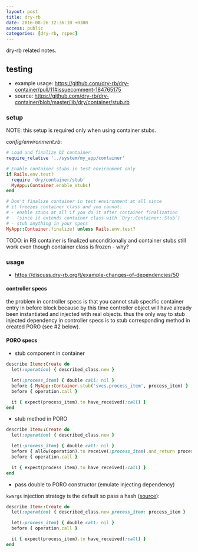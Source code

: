 ```yaml
---
layout: post
title: dry-rb
date: 2016-08-26 12:36:10 +0300
access: public
categories: [dry-rb, rspec]
---
```


dry-rb related notes.

<!-- more -->

## testing

- example usage: <https://github.com/dry-rb/dry-container/pull/11#issuecomment-184765175>
- source: <https://github.com/dry-rb/dry-container/blob/master/lib/dry/container/stub.rb>

### setup

NOTE: this setup is required only when using container stubs.

_config/environment.rb_:

```ruby
# Load and finalize DI container
require_relative '../system/my_app/container'

# Enable container stubs in test environment only
if Rails.env.test?
  require 'dry/container/stub'
  MyApp::Container.enable_stubs!
end

# Don't finalize container in test environment at all since
# it freezes container class and you cannot:
# - enable stubs at all if you do it after container finalization
#   (since it extends container class with `Dry::Container::Stub`)
# - stub anything in your specs
MyApp::Container.finalize! unless Rails.env.test?
```

TODO: in RB container is finalized unconditionally and container stubs
      still work even though container class is frozen - why?

### usage

- <https://discuss.dry-rb.org/t/example-changes-of-dependencies/50>

#### controller specs

the problem in controller specs is that you cannot stub specific
container entry in before block because by this time controller object
will have already been instantiated and injected with real objects.
thus the only way to stub injected dependency in controller specs is
to stub corresponding method in created PORO (see #2 below).

#### PORO specs

- stub component in container

```ruby
describe Item::Create do
  let(:operation) { described_class.new }

  let(:process_item) { double call: nil }
  before { MyApp::Container.stub('svcs.process_item', process_item) }
  before { operation.call }

  it { expect(process_item).to have_received(:call) }
end
```

- stub method in PORO

```ruby
describe Item::Create do
  let(:operation) { described_class.new }

  let(:process_item) { double call: nil }
  before { allow(operation).to receive(:process_item).and_return process_item }
  before { operation.call }

  it { expect(process_item).to have_received(:call) }
end
```

- pass double to PORO constructor (emulate injecting dependency)

`kwargs` injection strategy is the default so pass a hash
([source](https://discuss.dry-rb.org/t/example-changes-of-dependencies/50/3)):

```ruby
describe Item::Create do
  let(:operation) { described_class.new process_item: process_item }

  let(:process_item) { double call: nil }
  before { operation.call }

  it { expect(process_item).to have_received(:call) }
end
```

